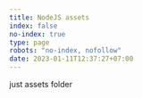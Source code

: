 ```yaml
---
title: NodeJS assets
index: false
no-index: true
type: page
robots: "no-index, nofollow"
date: 2023-01-11T12:37:27+07:00
---
```


just assets folder
